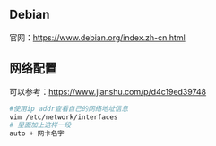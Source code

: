 ## Debian 

官网：https://www.debian.org/index.zh-cn.html

## 网络配置

可以参考：https://www.jianshu.com/p/d4c19ed39748

```bash
#使用ip addr查看自己的网络地址信息
vim /etc/network/interfaces
# 里面加上这样一段
auto + 网卡名字
```